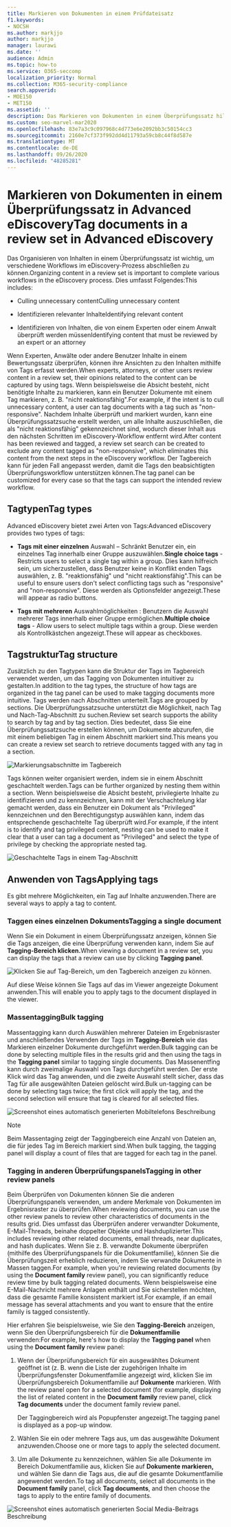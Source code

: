 ```yaml
---
title: Markieren von Dokumenten in einem Prüfdateisatz
f1.keywords:
- NOCSH
ms.author: markjjo
author: markjjo
manager: laurawi
ms.date: ''
audience: Admin
ms.topic: how-to
ms.service: O365-seccomp
localization_priority: Normal
ms.collection: M365-security-compliance
search.appverid:
- MOE150
- MET150
ms.assetid: ''
description: Das Markieren von Dokumenten in einem Überprüfungssatz hilft, unnötige Inhalte zu entfernen und relevante Inhalte in einem Advanced eDiscovery identifizieren.
ms.custom: seo-marvel-mar2020
ms.openlocfilehash: 83e7a3c9c097968c4d773e6e2092bb3c50154cc3
ms.sourcegitcommit: 2160e7cf373f992dd4d11793a59cb8c44f8d587e
ms.translationtype: MT
ms.contentlocale: de-DE
ms.lasthandoff: 09/26/2020
ms.locfileid: "48285281"
---
```

# <a name="tag-documents-in-a-review-set-in-advanced-ediscovery"></a><span data-ttu-id="216a0-103">Markieren von Dokumenten in einem Überprüfungssatz in Advanced eDiscovery</span><span class="sxs-lookup"><span data-stu-id="216a0-103">Tag documents in a review set in Advanced eDiscovery</span></span>

<span data-ttu-id="216a0-104">Das Organisieren von Inhalten in einem Überprüfungssatz ist wichtig, um verschiedene Workflows im eDiscovery-Prozess abschließen zu können.</span><span class="sxs-lookup"><span data-stu-id="216a0-104">Organizing content in a review set is important to complete various workflows in the eDiscovery process.</span></span> <span data-ttu-id="216a0-105">Dies umfasst Folgendes:</span><span class="sxs-lookup"><span data-stu-id="216a0-105">This includes:</span></span>

- <span data-ttu-id="216a0-106">Culling unnecessary content</span><span class="sxs-lookup"><span data-stu-id="216a0-106">Culling unnecessary content</span></span>

- <span data-ttu-id="216a0-107">Identifizieren relevanter Inhalte</span><span class="sxs-lookup"><span data-stu-id="216a0-107">Identifying relevant content</span></span>
 
- <span data-ttu-id="216a0-108">Identifizieren von Inhalten, die von einem Experten oder einem Anwalt überprüft werden müssen</span><span class="sxs-lookup"><span data-stu-id="216a0-108">Identifying content that must be reviewed by an expert or an attorney</span></span>

<span data-ttu-id="216a0-109">Wenn Experten, Anwälte oder andere Benutzer Inhalte in einem Bewertungssatz überprüfen, können ihre Ansichten zu den Inhalten mithilfe von Tags erfasst werden.</span><span class="sxs-lookup"><span data-stu-id="216a0-109">When experts, attorneys, or other users review content in a review set, their opinions related to the content can be captured by using tags.</span></span> <span data-ttu-id="216a0-110">Wenn beispielsweise die Absicht besteht, nicht benötigte Inhalte zu markieren, kann ein Benutzer Dokumente mit einem Tag markieren, z. B. "nicht reaktionsfähig".</span><span class="sxs-lookup"><span data-stu-id="216a0-110">For example, if the intent is to cull unnecessary content, a user can tag documents with a tag such as "non-responsive".</span></span> <span data-ttu-id="216a0-111">Nachdem Inhalte überprüft und markiert wurden, kann eine Überprüfungssatzsuche erstellt werden, um alle Inhalte auszuschließen, die als "nicht reaktionsfähig" gekennzeichnet sind, wodurch dieser Inhalt aus den nächsten Schritten im eDiscovery-Workflow entfernt wird.</span><span class="sxs-lookup"><span data-stu-id="216a0-111">After content has been reviewed and tagged, a review set search can be created to exclude any content tagged as "non-responsive", which eliminates this content from the next steps in the eDiscovery workflow.</span></span> <span data-ttu-id="216a0-112">Der Tagbereich kann für jeden Fall angepasst werden, damit die Tags den beabsichtigten Überprüfungsworkflow unterstützen können.</span><span class="sxs-lookup"><span data-stu-id="216a0-112">The tag panel can be customized for every case so that the tags can support the intended review workflow.</span></span>

## <a name="tag-types"></a><span data-ttu-id="216a0-113">Tagtypen</span><span class="sxs-lookup"><span data-stu-id="216a0-113">Tag types</span></span>

<span data-ttu-id="216a0-114">Advanced eDiscovery bietet zwei Arten von Tags:</span><span class="sxs-lookup"><span data-stu-id="216a0-114">Advanced eDiscovery provides two types of tags:</span></span>

- <span data-ttu-id="216a0-115">**Tags mit einer einzelnen** Auswahl – Schränkt Benutzer ein, ein einzelnes Tag innerhalb einer Gruppe auszuwählen.</span><span class="sxs-lookup"><span data-stu-id="216a0-115">**Single choice tags** - Restricts users to select a single tag within a group.</span></span> <span data-ttu-id="216a0-116">Dies kann hilfreich sein, um sicherzustellen, dass Benutzer keine in Konflikt enden Tags auswählen, z. B. "reaktionsfähig" und "nicht reaktionsfähig".</span><span class="sxs-lookup"><span data-stu-id="216a0-116">This can be useful to ensure users don't select conflicting tags such as "responsive" and "non-responsive".</span></span> <span data-ttu-id="216a0-117">Diese werden als Optionsfelder angezeigt.</span><span class="sxs-lookup"><span data-stu-id="216a0-117">These will appear as radio buttons.</span></span>

- <span data-ttu-id="216a0-118">**Tags mit mehreren** Auswahlmöglichkeiten : Benutzern die Auswahl mehrerer Tags innerhalb einer Gruppe ermöglichen.</span><span class="sxs-lookup"><span data-stu-id="216a0-118">**Multiple choice tags** - Allow users to select multiple tags within a group.</span></span> <span data-ttu-id="216a0-119">Diese werden als Kontrollkästchen angezeigt.</span><span class="sxs-lookup"><span data-stu-id="216a0-119">These will appear as checkboxes.</span></span>

## <a name="tag-structure"></a><span data-ttu-id="216a0-120">Tagstruktur</span><span class="sxs-lookup"><span data-stu-id="216a0-120">Tag structure</span></span>

<span data-ttu-id="216a0-121">Zusätzlich zu den Tagtypen kann die Struktur der Tags im Tagbereich verwendet werden, um das Tagging von Dokumenten intuitiver zu gestalten.</span><span class="sxs-lookup"><span data-stu-id="216a0-121">In addition to the tag types, the structure of how tags are organized in the tag panel can be used to make tagging documents more intuitive.</span></span> <span data-ttu-id="216a0-122">Tags werden nach Abschnitten unterteilt.</span><span class="sxs-lookup"><span data-stu-id="216a0-122">Tags are grouped by sections.</span></span> <span data-ttu-id="216a0-123">Die Überprüfungssatzsuche unterstützt die Möglichkeit, nach Tag und Nach-Tag-Abschnitt zu suchen.</span><span class="sxs-lookup"><span data-stu-id="216a0-123">Review set search supports the ability to search by tag and by tag section.</span></span> <span data-ttu-id="216a0-124">Dies bedeutet, dass Sie eine Überprüfungssatzsuche erstellen können, um Dokumente abzurufen, die mit einem beliebigen Tag in einem Abschnitt markiert sind.</span><span class="sxs-lookup"><span data-stu-id="216a0-124">This means you can create a review set search to retrieve documents tagged with any tag in a section.</span></span>

![Markierungsabschnitte im Tagbereich](../media/Tagtypes.png)

<span data-ttu-id="216a0-126">Tags können weiter organisiert werden, indem sie in einem Abschnitt geschachtelt werden.</span><span class="sxs-lookup"><span data-stu-id="216a0-126">Tags can be further organized by nesting them within a section.</span></span> <span data-ttu-id="216a0-127">Wenn beispielsweise die Absicht besteht, privilegierte Inhalte zu identifizieren und zu kennzeichnen, kann mit der Verschachtelung klar gemacht werden, dass ein Benutzer ein Dokument als "Privileged" kennzeichnen und den Berechtigungstyp auswählen kann, indem das entsprechende geschachtelte Tag überprüft wird.</span><span class="sxs-lookup"><span data-stu-id="216a0-127">For example, if the intent is to identify and tag privileged content, nesting can be used to make it clear that a user can tag a document as "Privileged" and select the type of privilege by checking the appropriate nested tag.</span></span>

![Geschachtelte Tags in einem Tag-Abschnitt](../media/Nestingtags.png)

## <a name="applying-tags"></a><span data-ttu-id="216a0-129">Anwenden von Tags</span><span class="sxs-lookup"><span data-stu-id="216a0-129">Applying tags</span></span>

<span data-ttu-id="216a0-130">Es gibt mehrere Möglichkeiten, ein Tag auf Inhalte anzuwenden.</span><span class="sxs-lookup"><span data-stu-id="216a0-130">There are several ways to apply a tag to content.</span></span>

### <a name="tagging-a-single-document"></a><span data-ttu-id="216a0-131">Taggen eines einzelnen Dokuments</span><span class="sxs-lookup"><span data-stu-id="216a0-131">Tagging a single document</span></span>

<span data-ttu-id="216a0-132">Wenn Sie ein Dokument in einem Überprüfungssatz anzeigen, können Sie die Tags anzeigen, die eine Überprüfung verwenden kann, indem Sie auf **Tagging-Bereich klicken.**</span><span class="sxs-lookup"><span data-stu-id="216a0-132">When viewing a document in a review set, you can display the tags that a review can use by clicking **Tagging panel**.</span></span>

![Klicken Sie auf Tag-Bereich, um den Tagbereich anzeigen zu können.](../media/Singledoctag.png)

<span data-ttu-id="216a0-134">Auf diese Weise können Sie Tags auf das im Viewer angezeigte Dokument anwenden.</span><span class="sxs-lookup"><span data-stu-id="216a0-134">This will enable you to apply tags to the document displayed in the viewer.</span></span>

### <a name="bulk-tagging"></a><span data-ttu-id="216a0-135">Massentagging</span><span class="sxs-lookup"><span data-stu-id="216a0-135">Bulk tagging</span></span>

<span data-ttu-id="216a0-136">Massentagging kann durch Auswählen mehrerer Dateien im Ergebnisraster und anschließendes Verwenden der Tags im **Tagging-Bereich** wie das Markieren einzelner Dokumente durchgeführt werden.</span><span class="sxs-lookup"><span data-stu-id="216a0-136">Bulk tagging can be done by selecting multiple files in the results grid and then using the tags in the **Tagging panel** similar to tagging single documents.</span></span> <span data-ttu-id="216a0-137">Das Massenentfing kann durch zweimalige Auswahl von Tags durchgeführt werden. Der erste Klick wird das Tag anwenden, und die zweite Auswahl stellt sicher, dass das Tag für alle ausgewählten Dateien gelöscht wird.</span><span class="sxs-lookup"><span data-stu-id="216a0-137">Bulk un-tagging can be done by selecting tags twice; the first click will apply the tag, and the second selection will ensure that tag is cleared for all selected files.</span></span>

![Screenshot eines automatisch generierten Mobiltelefons Beschreibung](../media/Bulktag.png)

> [!NOTE]
> <span data-ttu-id="216a0-139">Beim Massentaging zeigt der Taggingbereich eine Anzahl von Dateien an, die für jedes Tag im Bereich markiert sind.</span><span class="sxs-lookup"><span data-stu-id="216a0-139">When bulk tagging, the tagging panel will display a count of files that are tagged for each tag in the panel.</span></span>

### <a name="tagging-in-other-review-panels"></a><span data-ttu-id="216a0-140">Tagging in anderen Überprüfungspanels</span><span class="sxs-lookup"><span data-stu-id="216a0-140">Tagging in other review panels</span></span>

<span data-ttu-id="216a0-141">Beim Überprüfen von Dokumenten können Sie die anderen Überprüfungspanels verwenden, um andere Merkmale von Dokumenten im Ergebnisraster zu überprüfen.</span><span class="sxs-lookup"><span data-stu-id="216a0-141">When reviewing documents, you can use the other review panels to review other characteristics of documents in the results grid.</span></span> <span data-ttu-id="216a0-142">Dies umfasst das Überprüfen anderer verwandter Dokumente, E-Mail-Threads, beinahe doppelter Objekte und Hashduplizierter.</span><span class="sxs-lookup"><span data-stu-id="216a0-142">This includes reviewing other related documents, email threads, near duplicates, and hash duplicates.</span></span> <span data-ttu-id="216a0-143">Wenn Sie z. B. verwandte Dokumente  überprüfen (mithilfe des Überprüfungspanels für die Dokumentfamilie), können Sie die Überprüfungszeit erheblich reduzieren, indem Sie verwandte Dokumente in Massen taggen.</span><span class="sxs-lookup"><span data-stu-id="216a0-143">For example, when you're reviewing related documents (by using the **Document family** review panel), you can significantly reduce review time by bulk tagging related documents.</span></span> <span data-ttu-id="216a0-144">Wenn beispielsweise eine E-Mail-Nachricht mehrere Anlagen enthält und Sie sicherstellen möchten, dass die gesamte Familie konsistent markiert ist.</span><span class="sxs-lookup"><span data-stu-id="216a0-144">For example, if an email message has several attachments and you want to ensure that the entire family is tagged consistently.</span></span>

<span data-ttu-id="216a0-145">Hier erfahren Sie beispielsweise, wie Sie den **Tagging-Bereich** anzeigen, wenn Sie den Überprüfungsbereich für die **Dokumentfamilie** verwenden:</span><span class="sxs-lookup"><span data-stu-id="216a0-145">For example, here's how to display the **Tagging panel** when using the **Document family** review panel:</span></span>

1. <span data-ttu-id="216a0-146">Wenn der Überprüfungsbereich für ein ausgewähltes Dokument geöffnet ist (z. B. wenn die Liste der zugehörigen Inhalte im Überprüfungsfenster Dokumentfamilie angezeigt wird, klicken Sie im Überprüfungsbereich Dokumentfamilie auf **Dokumente** markieren. </span><span class="sxs-lookup"><span data-stu-id="216a0-146">With the review panel open for a selected document (for example, displaying the list of related content in the **Document family** review panel, click **Tag documents** under the document family review panel.</span></span>

   <span data-ttu-id="216a0-147">Der Taggingbereich wird als Popupfenster angezeigt.</span><span class="sxs-lookup"><span data-stu-id="216a0-147">The tagging panel is displayed as a pop-up window.</span></span>

2. <span data-ttu-id="216a0-148">Wählen Sie ein oder mehrere Tags aus, um das ausgewählte Dokument anzuwenden.</span><span class="sxs-lookup"><span data-stu-id="216a0-148">Choose one or more tags to apply the selected document.</span></span> 

3. <span data-ttu-id="216a0-149">Um alle Dokumente zu kennzeichnen,  wählen Sie alle Dokumente im Bereich Dokumentfamilie aus, klicken Sie auf **Dokumente markieren,** und wählen Sie dann die Tags aus, die auf die gesamte Dokumentfamilie angewendet werden.</span><span class="sxs-lookup"><span data-stu-id="216a0-149">To tag all documents, select all documents in the **Document family** panel, click **Tag documents**, and then choose the tags to apply to the entire family of documents.</span></span>

![Screenshot eines automatisch generierten Social Media-Beitrags Beschreibung](../media/Relatedtag.png)

